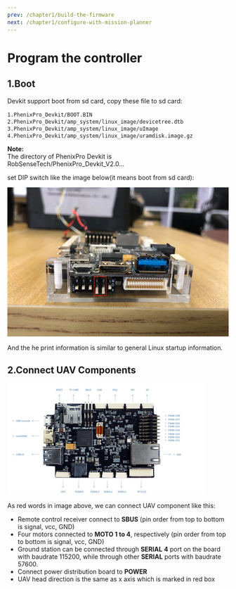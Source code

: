```yaml
---
prev: /chapter1/build-the-firmware
next: /chapter1/configure-with-mission-planner
---
```

# Program the controller

## 1.Boot

Devkit support boot from sd card, copy these file to sd card:

```text
1.PhenixPro_Devkit/BOOT.BIN
2.PhenixPro_Devkit/amp_system/linux_image/devicetree.dtb
3.PhenixPro_Devkit/amp_system/linux_image/uImage
4.PhenixPro_Devkit/amp_system/linux_image/uramdisk.image.gz
```

**Note:**  
​ The directory of PhenixPro Devkit is RobSenseTech/PhenixPro\_Devkit\_V2.0...

set DIP switch like the image below\(it means boot from sd card\):

![webwxgetmsgimg](../.vuepress/public/pictures/chapter1/devkit-boot.jpg)

And the he print information is similar to general Linux startup information.

## 2.Connect UAV Components

![devkit](../.vuepress/public/pictures/chapter1/devkit.jpg)

As red words in image above, we can connect UAV component like this:

* Remote control receiver connect to **SBUS** \(pin order from top to bottom is signal, vcc, GND\)
* Four motors connected to **MOTO 1 to 4**, respectively \(pin order from top to bottom is signal, vcc, GND\)
* Ground station can be connected through **SERIAL** **4** port  on the board with baudrate 115200, while through other **SERIAL** ports with baudrate 57600.
* Connect power distribution board to **POWER**
* UAV head direction is the same as x axis which is marked in red box

